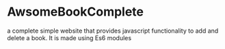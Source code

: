 # AwsomeBookComplete
a complete simple website that provides javascript functionality to add and delete a book. It is made using Es6 modules
